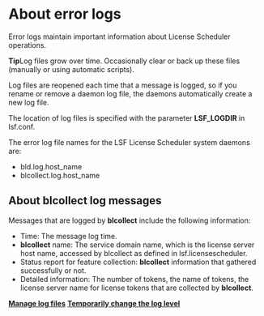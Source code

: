 # About error logs

Error logs maintain important information about License Scheduler operations.

**Tip**Log files grow over time. Occasionally clear or back up these files (manually or using automatic scripts).

Log files are reopened each time that a message is logged, so if you rename or remove a daemon log file, the daemons automatically create a new log file.

The location of log files is specified with the parameter **LSF_LOGDIR** in lsf.conf.

The error log file names for the LSF License Scheduler system daemons are:

- bld.log.host_name
- blcollect.log.host_name

## About blcollect log messages

Messages that are logged by **blcollect** include the following information:

- Time: The message log time.
- **blcollect** name: The service domain name, which is the license server host name, accessed by blcollect as defined in lsf.licensescheduler.
- Status report for feature collection: **blcollect** information that gathered successfully or not.
- Detailed information: The number of tokens, the name of tokens, the license server name for license tokens that are collected by **blcollect**.

**[Manage log files](https://www.ibm.com/support/knowledgecenter/SSWRJV_10.1.0/license_scheduler/log_files_manage.html?view=kc)**
**[Temporarily change the log level](https://www.ibm.com/support/knowledgecenter/SSWRJV_10.1.0/license_scheduler/log_level_change_temporarily.html?view=kc)**